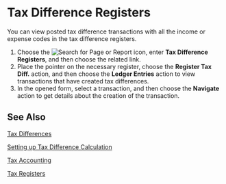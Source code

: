 # Tax Difference Registers

You can view posted tax difference transactions with all the income or expense codes in the tax difference registers.

1. Choose the ![Search for Page or Report](https://github.com/DianaMalina/dynamics365smb-docs/blob/Pre-RussiaLF_EN/business-central/LocalFunctionality/RussiaLF_EN/search-icon.png) icon, enter **Tax Difference Registers**, and then choose the related link.
2. Place the pointer on the necessary register, choose the **Register Tax Diff.** action, and then choose the **Ledger Entries** action to view transactions that have created tax differences.
3. In the opened form, select a transaction, and then choose the **Navigate** action to get details about the creation of the transaction.

 

## See Also 

[Tax Differences](https://github.com/DianaMalina/dynamics365smb-docs/edit/Pre-RussiaLF_EN/business-central/LocalFunctionality/RussiaLF_EN/Tax-Differences.md)

[Setting up Tax Difference Calculation](https://github.com/DianaMalina/dynamics365smb-docs/blob/Pre-RussiaLF_EN/business-central/LocalFunctionality/RussiaLF_EN/Setting-up-Tax-Difference-Calculation.md)

[Tax Accounting](https://github.com/DianaMalina/dynamics365smb-docs/blob/Pre-RussiaLF_EN/business-central/LocalFunctionality/RussiaLF_EN/Tax-Accounting.md)

[Tax Registers](https://github.com/DianaMalina/dynamics365smb-docs/blob/Pre-RussiaLF_EN/business-central/LocalFunctionality/RussiaLF_EN/Tax-Registers.md)
